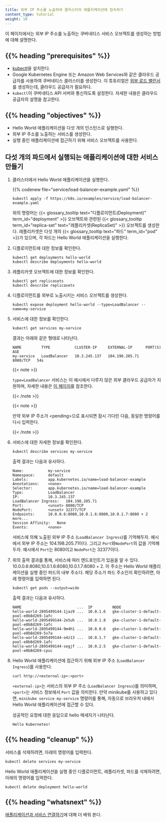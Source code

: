 ```yaml
---
title: 외부 IP 주소를 노출하여 클러스터의 애플리케이션에 접속하기
content_type: tutorial
weight: 10
---
```


<!-- overview -->

이 페이지에서는 외부 IP 주소를 노출하는
쿠버네티스 서비스 오브젝트를 생성하는 방법에 대해 설명한다.

## {{% heading "prerequisites" %}}

 * [kubectl](/ko/docs/tasks/tools/)을 설치한다.
 * Google Kubernetes Engine 또는 Amazon Web Services와 같은 클라우드 공급자를 사용하여
   쿠버네티스 클러스터를 생성한다. 이 튜토리얼은
   [외부 로드 밸런서](/ko/docs/tasks/access-application-cluster/create-external-load-balancer/)를 생성하는데,
   클라우드 공급자가 필요하다.
 * `kubectl`이 쿠버네티스 API 서버와 통신하도록 설정한다.
   자세한 내용은 클라우드 공급자의 설명을 참고한다.

## {{% heading "objectives" %}}

* Hello World 애플리케이션을 다섯 개의 인스턴스로 실행한다.
* 외부 IP 주소를 노출하는 서비스를 생성한다.
* 실행 중인 애플리케이션에 접근하기 위해 서비스 오브젝트를 사용한다.

<!-- lessoncontent -->

## 다섯 개의 파드에서 실행되는 애플리케이션에 대한 서비스 만들기

1. 클러스터에서 Hello World 애플리케이션을 실행한다.

   {{% codenew file="service/load-balancer-example.yaml" %}}

   ```shell
   kubectl apply -f https://k8s.io/examples/service/load-balancer-example.yaml
   ```
   위의 명령어는
   {{< glossary_tooltip text="디플로이먼트(Deployment)" term_id="deployment" >}}
   오브젝트와 관련된
   {{< glossary_tooltip term_id="replica-set" text="레플리카셋(ReplicaSet)" >}}
   오브젝트를 생성한다. 레플리카셋은 다섯 개의
   {{< glossary_tooltip text="파드" term_id="pod" >}}가 있으며,
   각 파드는 Hello World 애플리케이션을 실행한다.

1. 디플로이먼트에 대한 정보를 확인한다.

    ```shell
    kubectl get deployments hello-world
    kubectl describe deployments hello-world
    ```

1. 레플리카셋 오브젝트에 대한 정보를 확인한다.

    ```shell
    kubectl get replicasets
    kubectl describe replicasets
    ```

1. 디플로이먼트를 외부로 노출시키는 서비스 오브젝트를 생성한다.

    ```shell
    kubectl expose deployment hello-world --type=LoadBalancer --name=my-service
    ```

1. 서비스에 대한 정보를 확인한다.

    ```shell
    kubectl get services my-service
    ```

    결과는 아래와 같은 형태로 나타난다.

    ```console
    NAME         TYPE           CLUSTER-IP     EXTERNAL-IP      PORT(S)    AGE
    my-service   LoadBalancer   10.3.245.137   104.198.205.71   8080/TCP   54s
    ```

    {{< note >}}

    `type=LoadBalancer` 서비스는 이 예시에서 다루지 않은 외부 클라우드 공급자가 지원하며, 자세한 내용은 [이 페이지](/ko/docs/concepts/services-networking/service/#loadbalancer)를 참조한다.

    {{< /note >}}

    {{< note >}}

    만약 외부 IP 주소가 \<pending\>으로 표시되면 잠시 기다린 다음, 동일한 명령어를 다시 입력한다.

    {{< /note >}}

1. 서비스에 대한 자세한 정보를 확인한다.

    ```shell
    kubectl describe services my-service
    ```

    출력 결과는 다음과 유사하다.

    ```console
    Name:           my-service
    Namespace:      default
    Labels:         app.kubernetes.io/name=load-balancer-example
    Annotations:    <none>
    Selector:       app.kubernetes.io/name=load-balancer-example
    Type:           LoadBalancer
    IP:             10.3.245.137
    LoadBalancer Ingress:   104.198.205.71
    Port:           <unset> 8080/TCP
    NodePort:       <unset> 32377/TCP
    Endpoints:      10.0.0.6:8080,10.0.1.6:8080,10.0.1.7:8080 + 2 more...
    Session Affinity:   None
    Events:         <none>
    ```

    서비스에 의해 노출된 외부 IP 주소 (`LoadBalancer Ingress`)를 기억해두자.
    예시에서 외부 IP 주소는 104.198.205.71이다.
    그리고 `Port`와`NodePort`의 값을 기억해두자.
    예시에서 `Port`는 8080이고 `NodePort`는 32377이다.

1. 위의 출력 결과를 통해, 서비스에 여러 엔드포인트가 있음을 알 수 있다.
   10.0.0.6:8080,10.0.1.6:8080,10.0.1.7:8080 + 2.
   이 주소는 Hello World 애플리케이션을 실행 중인 파드의 내부 주소다.
   해당 주소가 파드 주소인지 확인하려면, 아래 명령어를 입력하면 된다.

   ```shell
   kubectl get pods --output=wide
   ```

   출력 결과는 다음과 유사하다.

   ```console
   NAME                         ...  IP         NODE
   hello-world-2895499144-1jaz9 ...  10.0.1.6   gke-cluster-1-default-pool-e0b8d269-1afc
   hello-world-2895499144-2e5uh ...  10.0.1.8   gke-cluster-1-default-pool-e0b8d269-1afc
   hello-world-2895499144-9m4h1 ...  10.0.0.6   gke-cluster-1-default-pool-e0b8d269-5v7a
   hello-world-2895499144-o4z13 ...  10.0.1.7   gke-cluster-1-default-pool-e0b8d269-1afc
   hello-world-2895499144-segjf ...  10.0.2.5   gke-cluster-1-default-pool-e0b8d269-cpuc
   ```

1. Hello World 애플리케이션에 접근하기 위해
   외부 IP 주소 (`LoadBalancer Ingress`)를 사용한다.

    ```shell
    curl http://<external-ip>:<port>
    ```

    `<external-ip>`는 서비스의 외부 IP 주소 (`LoadBalancer Ingress`)를 의미하며,
    `<port>`는 서비스 정보에서 `Port` 값을
    의미한다.
    만약 minikube를 사용하고 있다면, `minikube service my-service` 명령어를 통해,
    자동으로 브라우저 내에서 Hello World 애플리케이션에 접근할 수 있다.

    성공적인 요청에 대한 응답으로 hello 메세지가 나타난다.

    ```shell
    Hello Kubernetes!
    ```

## {{% heading "cleanup" %}}

서비스를 삭제하려면, 아래의 명령어를 입력한다.

```shell
kubectl delete services my-service
```

Hello World 애플리케이션을 실행 중인 디플로이먼트, 레플리카셋, 파드를 삭제하려면,
아래의 명령어를 입력한다.

```shell
kubectl delete deployment hello-world
```

## {{% heading "whatsnext" %}}

[애플리케이션과 서비스 연결하기](/ko/docs/tutorials/services/connect-applications-service/)에 대해
더 배워 본다.
